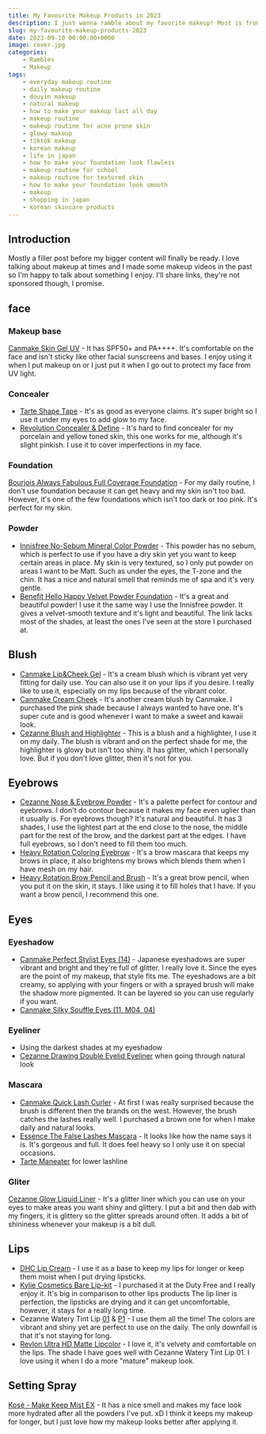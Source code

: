 ```yaml
---
title: My Favourite Makeup Products in 2023
description: I just wanna ramble about my favorite makeup! Most is from Japan.
slug: my-favourite-makeup-products-2023
date: 2023-09-10 00:00:00+0000
image: cover.jpg
categories:
    - Rambles
    - Makeup
tags:
    - everyday makeup routine
    - daily makeup routine
    - douyin makeup
    - natural makeup
    - how to make your makeup last all day
    - makeup routine
    - makeup routine for acne prone skin
    - glowy makeup
    - tiktok makeup
    - korean makeup
    - life in japan
    - how to make your foundation look flawless
    - makeup routine for school
    - makeup routine for textured skin
    - how to make your foundation look smooth
    - makeup
    - shopping in japan
    - korean skincare products
---
```


## Introduction
Mostly a filler post before my bigger content will finally be ready. I love talking about makeup at times and I made some makeup videos in the past so I'm happy to talk about something I enjoy. I'll share links, they're not sponsored though, I promise.

## face
### Makeup base
[Canmake Skin Gel UV](https://www.cosme.com/products/detail.php?product_id=255792) - It has SPF50+ and PA++++. It's comfortable on the face and isn't sticky like other facial sunscreens and bases. I enjoy using it when I put makeup on or I just put it when I go out to protect my face from UV light. 

### Concealer
- [Tarte Shape Tape](https://tartecosmetics.com/shop/shape-tape-concealer-836.html) - It's as good as everyone claims. It's super bright so I use it under my eyes to add glow to my face.
- [Revolution Concealer & Define](https://www.revolutionbeauty.com/intl/en/makeup/face/concealer/makeup-revolution-conceal-and-define-concealer/makeup-revolution-conceal--define-concealer.html) - It's hard to find concealer for my porcelain and yellow toned skin, this one works for me, although it's slight pinkish. I use it to cover imperfections in my face.

### Foundation
[Bourjois Always Fabulous Full Coverage Foundation](beaute-test.com/always-fabulous-full-coverage-foundation-bourjois.php) - For my daily routine, I don't use foundation because it can get heavy and my skin isn't too bad. However, it's one of the few foundations which isn't too dark or too pink. It's perfect for my skin.

### Powder
- [Innisfree No-Sebum Mineral Color Powder](https://www.amazon.co.jp/-/en/Anti-Shrink-Prevention-Anti-Crush-Anti-Crumble-Adsorption/dp/B07SDZ84N1/ref=d_pd_vtp_sccl_2_1/356-2962008-2068344) - This powder has no sebum, which is perfect to use if you have a dry skin yet you want to keep certain areas in place. My skin is very textured, so I only put powder on areas I want to be Matt. Such as under the eyes, the T-zone and the chin. It has a nice and natural smell that reminds me of spa and it's very gentle.
- [Benefit Hello Happy Velvet Powder Foundation](https://www.benefitcosmetics.com/en-us/product/hello-happy-velvet-powder-foundation?&sku=FM165) - It's a great and beautiful powder! I use it the same way I use the Innisfree powder. It gives a velvet-smooth texture and it's light and beautiful. The link lacks most of the shades, at least the ones I've seen at the store I purchased at.

## Blush
- [Canmake Lip&Cheek Gel](https://www.amazon.co.jp/-/en/Can-Make-Cheek-0-05-1-5g/dp/B01H2TC3BU/) - It's a cream blush which is vibrant yet very fitting for daily use. You can also use it on your lips if you desire. I really like to use it, especially on my lips because of the vibrant color.
- [Canmake Cream Cheek](https://www.cosme.com/products/detail.php?product_id=235814) - It's another cream blush by Canmake. I purchased the pink shade because I always wanted to have one. It's super cute and is good whenever I want to make a sweet and kawaii look.
- [Cezanne Blush and Highlighter](https://www.cosme.com/products/detail.php?product_id=271796) - This is a blush and a highlighter, I use it on my daily. The blush is vibrant and on the perfect shade for me, the highlighter is glowy but isn't too shiny. It has glitter, which I personally love. But if you don't love glitter, then it's not for you.

## Eyebrows
- [Cezanne Nose & Eyebrow Powder](https://www.cosme.com/products/detail.php?product_id=253252) - It's a palette perfect for contour and eyebrows. I don't do contour because it makes my face even uglier than it usually is. For eyebrows though? It's natural and beautiful. It has 3 shades, I use the lightest part at the end close to the nose, the middle part for the rest of the brow, and the darkest part at the edges. I have full eyebrows, so I don't need to fill them too much.
- [Heavy Rotation Coloring Eyebrow](https://www.cosme.com/products/detail.php?product_id=286050) - It's a brow mascara that keeps my brows in place, it also brightens my brows which blends them when I have mesh on my hair.
- [Heavy Rotation Brow Pencil and Brush](https://www.cosme.com/products/detail.php?product_id=188264) - It's a great brow pencil, when you put it on the skin, it stays. I like using it to fill holes that I have. If you want a brow pencil, I recommend this one.

## Eyes

### Eyeshadow
- [Canmake Perfect Stylist Eyes (14)](https://www.cosme.com/products/detail.php?product_id=224264) - Japanese eyeshadows are super vibrant and bright and they're full of glitter. I really love it. Since the eyes are the point of my makeup, that style fits me. The eyeshadows are a bit creamy, so applying with your fingers or with a sprayed brush will make the shadow more pigmented. It can be layered so you can use regularly if you want.
- [Canmake Silky Souffle Eyes (11, M04, 04)](https://www.cosme.com/products/detail.php?product_id=231510)

### Eyeliner
- Using the darkest shades at my eyeshadow
- [Cezanne Drawing Double Eyelid Eyeliner](https://www.amazon.co.jp/-/en/Cezanne-Double-Eyeliner-Shadow-Highlight/dp/B0B9JZBDH1/ref=sr_1_3) when going through natural look

### Mascara
- [Canmake Quick Lash Curler](https://www.amazon.co.jp/-/en/Canmake-Quick-Curler-Transparent-Mascara/dp/B07SD9R731/ref=sr_1_1) - At first I was really surprised because the brush is different then the brands on the west. However, the brush catches the lashes really well. I purchased a brown one for when I make daily and natural looks.
- [Essence The False Lashes Mascara](https://www.amazon.com/essence-Lashes-Mascara-Extreme-Cruelty/dp/B01JZQYNN4) - It looks like how the name says it is. It's gorgeous and full. It does feel heavy so I only use it on special occasions.
- [Tarte Maneater](https://tartecosmetics.com/shop/maneater-mascara-856.html) for lower lashline

### Gliter
[Cezanne Glow Liquid Liner](https://www.amazon.co.jp/-/en/Cezanne-Liquid-Glitter-Teardrop-Multicolor/dp/B0BQN49WLQ/ref=sr_1_1) - It's a glitter liner which you can use on your eyes to make areas you want shiny and glittery. I put a bit and then dab with my fingers, it is glittery so the glitter spreads around often. It adds a bit of shininess whenever your makeup is a bit dull.

## Lips
- [DHC Lip Cream](https://www.cosme.com/products/detail.php?product_id=303987) - I use it as a base to keep my lips for longer or keep them moist when I put drying lipsticks.
- [Kylie Cosmetics Bare Lip-kit](https://kyliecosmetics.com/en-il/products/matte-lip-kit?variant=43927622123762) - I purchased it at the Duty Free and I really enjoy it. It's big in comparison to other lips products The lip liner is perfection, the lipsticks are drying and it can get uncomfortable, however, it stays for a really long time.
- Cezanne Watery Tint Lip [01](https://www.cosme.com/products/detail.php?product_id=222347) & [P1](https://www.cosme.com/products/detail.php?product_id=284346) - I use them all the time! The colors are vibrant and shiny yet are perfect to use on the daily. The only downfall is that it's not staying for long.
- [Revlon Ultra HD Matte Lipcolor](https://www.revlon.com/lips/liquid-lipstick/ultra-hd-matte-lipcolor) - I love it, it's velvety and comfortable on the lips. The shade I have goes well with Cezanne Watery Tint Lip 01. I love using it when I do a more "mature" makeup look.

## Setting Spray
[Kosé - Make Keep Mist EX](https://www.cosme.com/products/detail.php?product_id=223357) - It has a nice smell and makes my face look more hydrated after all the powders I've put. xD I think it keeps my makeup for longer, but I just love how my makeup looks better after applying it.